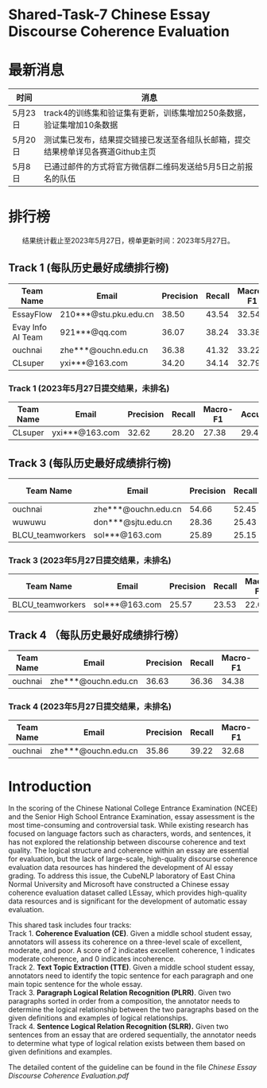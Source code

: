# Shared-Task-7 Chinese Essay Discourse Coherence Evaluation


# 最新消息

| 时间 | 消息 |
| --- | --- |
| 5月23日 |  track4的训练集和验证集有更新，训练集增加250条数据，验证集增加10条数据|
| 5月20日 |  测试集已发布，结果提交链接已发送至各组队长邮箱，提交结果榜单详见各赛道Github主页|
| 5月8日 | 已通过邮件的方式将官方微信群二维码发送给5月5日之前报名的队伍 |

# 排行榜

&emsp;&emsp;结果统计截止至2023年5月27日，榜单更新时间：2023年5月27日。

## Track 1 (每队历史最好成绩排行榜)

| Team Name | Email | Precision | Recall | Macro-F1 | Accuracy |
| --- | --- | --- | --- | --- | --- |
| EssayFlow | 210***@stu.pku.edu.cn | 38.50 | 43.54 | 32.54 | 43.99 |
| Evay Info AI Team | 921***@qq.com | 36.07 | 38.24 | 33.38 | 37.19 |
| ouchnai | zhe***@ouchn.edu.cn | 36.38 | 41.32 | 33.22 | 34.92 |
| CLsuper | yxi***@163.com | 34.20 | 34.14 | 32.79 | 32.88 |

### Track 1 (2023年5月27日提交结果，未排名)

| Team Name | Email | Precision | Recall | Macro-F1 | Accuracy |
| --- | --- | --- | --- | --- | --- |
| CLsuper | yxi***@163.com | 32.62 | 28.20 | 27.38 | 29.48 |



## Track 3 (每队历史最好成绩排行榜)

| Team Name | Email | Precision | Recall | Macro-F1 | Accuracy |
| --- | --- | --- | --- | --- | --- |
| ouchnai | zhe***@ouchn.edu.cn | 54.66 | 52.45 | 52.16 | 71.03 |
| wuwuwu | don***@sjtu.edu.cn | 28.36 | 25.43 | 26.80 | 51.10 |
| BLCU_teamworkers | sol***@163.com| 25.89 | 25.15 | 24.19 | 46.56 |

### Track 3 (2023年5月27日提交结果，未排名)

| Team Name | Email | Precision | Recall | Macro-F1 | Accuracy |
| --- | --- | --- | --- | --- | --- |
| BLCU_teamworkers | sol***@163.com| 25.57 | 23.53 | 22.00 | 47.95 |



## Track 4 （每队历史最好成绩排行榜）

| Team Name | Email | Precision | Recall | Macro-F1 | Accuracy |
| --- | --- | --- | --- | --- | --- |
| ouchnai | zhe***@ouchn.edu.cn | 36.63 | 36.36 | 34.38 | 53.95 |

### Track 4 (2023年5月27日提交结果，未排名)

| Team Name | Email | Precision | Recall | Macro-F1 | Accuracy |
| --- | --- | --- | --- | --- | --- |
| ouchnai | zhe***@ouchn.edu.cn | 35.86 | 39.22 | 32.68 | 55.90 |

# Introduction
 
In the scoring of the Chinese National College Entrance Examination (NCEE) and the Senior High School Entrance Examination, essay assessment is the most time-consuming and controversial task. While existing research has focused on language factors such as characters, words, and sentences, it has not explored the relationship between discourse coherence and text quality. The logical structure and coherence within an essay are essential for evaluation, but the lack of large-scale, high-quality discourse coherence evaluation data resources has hindered the development of AI essay grading. To address this issue, the CubeNLP laboratory of East China Normal University and Microsoft have constructed a Chinese essay coherence evaluation dataset called LEssay, which provides high-quality data resources and is significant for the development of automatic essay evaluation.

This shared task includes four tracks:  
Track 1. **Coherence Evaluation (CE)**. Given a middle school student essay, annotators will assess its coherence on a three-level scale of excellent, moderate, and poor. A score of 2 indicates excellent coherence, 1 indicates moderate coherence, and 0 indicates incoherence.  
Track 2. **Text Topic Extraction (TTE)**. Given a middle school student essay, annotators need to identify the topic sentence for each paragraph and one main topic sentence for the whole essay.  
Track 3. **Paragraph Logical Relation Recognition (PLRR)**. Given two paragraphs sorted in order from a composition, the annotator needs to determine the logical relationship between the two paragraphs based on the given definitions and examples of logical relationships.  
Track 4. **Sentence Logical Relation Recognition (SLRR).** Given two sentences from an essay that are ordered sequentially, the annotator needs to determine what type of logical relation exists between them based on given definitions and examples.

The detailed content of the guideline can be found in the file _Chinese Essay Discourse Coherence Evaluation.pdf_
